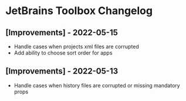 # JetBrains Toolbox Changelog

## [Improvements] - 2022-05-15

- Handle cases when projects xml files are corrupted
- Add ability to choose sort order for apps

## [Improvements] - 2022-05-13

 - Handle cases when history files are corrupted or missing mandatory props
